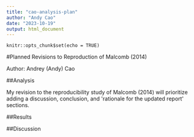 ```yaml
---
title: "cao-analysis-plan"
author: "Andy Cao"
date: "2023-10-19"
output: html_document
---
```


```{r setup, include=FALSE}
knitr::opts_chunk$set(echo = TRUE)
```

#Planned Revisions to Reproduction of Malcomb (2014)

Author: Andrey (Andy) Cao

##Analysis

My revision to the reproducibility study of Malcomb (2014) will prioritize adding a discussion, conclusion, and 'rationale for the updated report' sections. 


##Results

##Discussion
